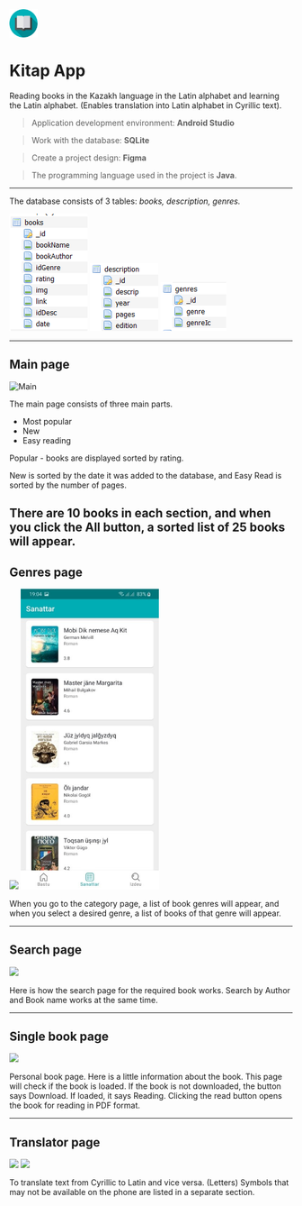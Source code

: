 <img src="readme/icon.png" alt="icon" width="50"/> 

# Kitap App

Reading books in the Kazakh language in the Latin alphabet and learning the Latin alphabet. (Enables translation into Latin alphabet in Cyrillic text).

> Application development environment: __Android Studio__

> Work with the database: __SQLite__

> Create a project design: __Figma__

> The programming language used in the project is __Java__.
---
The database consists of 3 tables: _books, description, genres._

![](readme/books.png) ![](readme/description.png) ![](readme/genres.png)

---
## Main page

![Main](https://psv4.userapi.com/c505536/u201842970/docs/d25/f2be9174d97e/mainpagemore.gif)


The main page consists of three main parts.
* Most popular
* New
* Easy reading

Popular - books are displayed sorted by rating.

New is sorted by the date it was added to the database, and Easy Read is sorted by the number of pages.

There are 10 books in each section, and when you click the All button, a sorted list of 25 books will appear.
---
## Genres page

<img src="https://psv4.vkuseraudio.net/s/v1/d/-im0Bekxnu36Ht29GAL5d53XVWDA0W8NWXRAD8RzzNWuctrlZOqxFrkqTnP7slt0Fmc5OLJCcRjgiop_PXi9EnzGFkHLlZiaysM7orVyG2LObtBqv9NMnA/Genre.gif" width="246"/> <img src="readme/genrespagemore.jpg" width="246"/> 

When you go to the category page, a list of book genres will appear, and when you select a desired genre, a list of books of that genre will appear.

---

## Search page

![](https://psv4.vkuseraudio.net/s/v1/d/Ifp9JTeTiOwgXQQXqGZyDNRrUN7OaG-exD1PPraDrEKrXMVBdvMcGKgVZY1hG92xEVM7AhN7b7F73Qnolqt7W37Loh9qTy5vJUam7oDJU-8HPI612xz9FA/searchpage.gif)

Here is how the search page for the required book works. Search by Author and Book name works at the same time.

---

## Single book page

![](https://psv4.vkuseraudio.net/s/v1/d/vJjNvUPqg2Lga70nt4u3fNYPJSWsIj_1cRhXceNPf_kOi0fTT3OxztQwdpTPs3YYUQsqBmJFxprC0DLhQAUat6ryxyA_HaCrEjV0YkRN889g-71QOWSVPA/singlebookpage.gif)

Personal book page. Here is a little information about the book.
This page will check if the book is loaded. If the book is not downloaded, the button says Download. If loaded, it says Reading. Clicking the read button opens the book for reading in PDF format.

---


## Translator page
<img src="https://4nimakz.000webhostapp.com/gifs/Қаз.gif" width="246"/>  <img src="https://4nimakz.000webhostapp.com/gifs/Qaz.gif" width="246"/> 

To translate text from Cyrillic to Latin and vice versa. (Letters) Symbols that may not be available on the phone are listed in a separate section.





